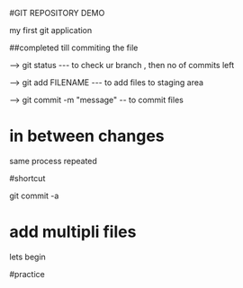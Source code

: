 #GIT REPOSITORY DEMO

my first git application


##completed till commiting the file 

--> git status --- to check ur branch , then no of commits left

--> git add FILENAME --- to add files to staging area

--> git commit -m "message" -- to commit files


# in between changes 
same process repeated

#shortcut

git commit -a

# add multipli files
lets begin

#practice
